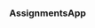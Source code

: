### AssignmentsApp

<!-- [Live Link](http://speechgenius.xyz)

## Summary

SpeechGenius is a full-stack web app built on Ruby on Rails and React.js. SpeechGenius allows users to add, share, and annotate speeches. Annotations are created by simply highlighting speech text and submitting annotation content. Users can also vote on content and comment on speeches and annotations.

## Landing Page

![Landing Page](https://github.com/parikhshiv/SpeechGenius/blob/master/docs/screenshots/landing.png)

## Speech View

![Landing Page](https://github.com/parikhshiv/SpeechGenius/blob/master/docs/screenshots/speech_view.png)

## Annotation Highlight

![Landing Page](https://github.com/parikhshiv/SpeechGenius/blob/master/docs/screenshots/annotation_highlight.png)

## Annotation View

![Landing Page](https://github.com/parikhshiv/SpeechGenius/blob/master/docs/screenshots/annotation_view.png)


## Interpreting Text Selection

Highlighting text within speech body triggers annotation creation. The exact position of the highlighted text within the speech body must be correctly identified using window.getSelection, as this position is used to change the speech's text to incorporate the correct link:

```
  var selection = window.getSelection();
  var speech = document.getElementById('text');
  var text = speech.innerHTML;
  var array = text.split('');
  var index = selection.anchorOffset < selection.extentOffset ?
    selection.anchorOffset : selection.extentOffset;
  var length = selection.toString().length;
  var add_on = text.indexOf(selection.anchorNode.data);
  var substring = text.substring(index + add_on, index + length + add_on);
  array.splice(index + add_on, length,
    "<a id='active' class='annotation-link'>" +
     selection.toString() + "</a>" );
  speech.innerHTML = array.join('');
```

## Eager Loading

Content-rich pages like speech show pages render data from speeches many nested associations. To accomplish this quickly, eager loading is utilized server-side:

```
def show
    @speech = Speech.includes({comments: [:user, :votes]},
     :votes).find(params[:id])
  render :show
end
```

The JSON API view may then immediately provide the dense data already retrieved from the database:

```
json.extract! @speech, :id, :title, :speaker, :user_id,
    :created_at, :updated_at, :image_url
json.content Speech.lyrics_formatting(@speech.content)
json.comments do
  json.partial! 'api/comments/comment', collection: @speech.comments, as: :comment
end
json.votes do
  json.partial! 'api/votes/vote', collection: @speech.votes, as: :vote
end
```

## Minimum Viable Product

SpeechGenius is a clone of Rap Genius for speech annotation built on Ruby on Rails and React.js. Users can:

 - Create accounts
 - Create sessions (log in)
 - Create, read, edit and delete speeches
 - Create, read, edit and delete annotations on speeches
 - Create, read and delete comments on speeches
 - Create, read and delete comments on annotations
 - Vote on speeches, annotations and comments - comments and new speeches should be ordered by total votes
 - Search for speeches
 - Guest login -->
